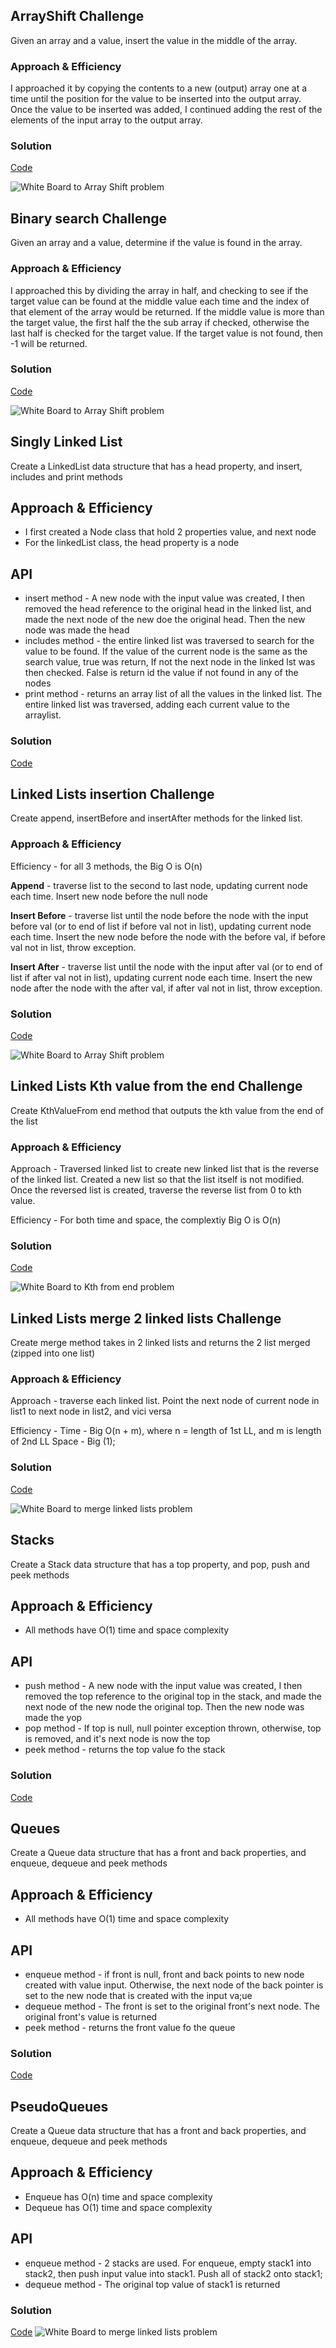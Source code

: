 ## ArrayShift Challenge

Given an array and a value, insert the value in the middle of the array. 

### Approach & Efficiency
I approached it by copying the contents to a new (output) array one at a time until the position for the value to be inserted into the output array. Once the value to be inserted was added, I continued adding the rest of the elements of the input array to the output array.

### Solution
[Code](../src/main/java/java401codechallenges/ArrayShift.java)

![White Board to Array Shift problem](./assets/insert_shift_array.jpg)

## Binary search Challenge

Given an array and a value, determine if the value is found in the array. 

### Approach & Efficiency
I approached this by dividing the array in half, and checking to see if the target value can be found at the middle value each time and the index of that element of the array would be returned. If the middle value is more than the target value, the first half the the sub array if checked, otherwise the last half is checked for the target value. If the target value is not found, then -1 will be returned.

### Solution
[Code](../src/main/java/java401codechallenges/BinarySearch.java)

![White Board to Array Shift problem](./assets/binary_search.jpg)

## Singly Linked List
Create a LinkedList data structure that has a head property, and insert, includes and print methods

## Approach & Efficiency
- I first created a Node class that hold 2 properties value, and next node
- For the linkedList class, the head property is a node


## API
<!-- Description of each method publicly available to your Linked List -->
- insert method - A new node with the input value was created, I then removed the head reference to the original head in the linked list, and made the next node of the new doe the original head. Then the new node was made the head
- includes method - the entire linked list was traversed to search for the value to be found. If the value of the current node is the same as the search value, true was return, If not the next node in the linked lst was then checked. False is return id the value if not found in any of the nodes
- print method -  returns an array list of all the values in the linked list. The entire linked list was traversed, adding each current value to the arraylist.
### Solution
[Code](https://github.com/tgreenidge/data-structures-and-algorithms/blob/master/java401codechallenges/src/main/java/java401codechallenges/LinkedList.java)

## Linked Lists insertion Challenge

Create append, insertBefore and insertAfter methods for the linked list. 

### Approach & Efficiency
Efficiency -  for all 3 methods, the Big O is O(n)

**Append** - traverse list to the second to last node, updating current node each time. Insert new node before the null node

**Insert Before** - traverse list until the node before the node with the input before val (or to end of list if before val not in list), updating current node each time. Insert the new node before the node with the before val, if before val not in list, throw exception.

**Insert After** - traverse list until the node with the input after val (or to end of list if after val not in list), updating current node each time. Insert the new node after the node with the after val, if after val not in list, throw exception.

### Solution
[Code](https://github.com/tgreenidge/data-structures-and-algorithms/blob/master/java401codechallenges/src/main/java/java401codechallenges/LinkedList.java)

![White Board to Array Shift problem](./assets/ll_insertions.JPG)

## Linked Lists Kth value from the end Challenge

Create KthValueFrom end method that outputs the kth value from the end of the list

### Approach & Efficiency
Approach - Traversed linked list to create new linked list that is the reverse of the linked list. Created a new list so that the list itself is not modified. Once the reversed list is created, traverse the reverse list from 0 to kth value. 

Efficiency -  For both time and space, the complextiy Big O is O(n)


### Solution
[Code](https://github.com/tgreenidge/data-structures-and-algorithms/blob/master/java401codechallenges/src/main/java/java401codechallenges/LinkedList.java)

![White Board to Kth from end problem](./assets/ll_kth_from_end.JPG)

## Linked Lists merge 2 linked lists Challenge

Create merge method takes in 2 linked lists and returns the 2 list merged (zipped into one list)

### Approach & Efficiency
Approach - traverse each linked list. Point the next node of current node in list1 to next node in list2, and vici versa

Efficiency -  Time -  Big O(n + m), where n = length of 1st LL, and m is length of 2nd LL
              Space - Big (1);

### Solution
[Code](https://github.com/tgreenidge/data-structures-and-algorithms/blob/master/java401codechallenges/src/main/java/java401codechallenges/LinkedList.java)

![White Board to merge linked lists problem](./assets/ll_merge.jpg)

## Stacks
Create a Stack data structure that has a top property, and pop, push and peek methods

## Approach & Efficiency
- All methods have O(1) time and space complexity


## API
- push method - A new node with the input value was created, I then removed the top reference to the original top in the stack, and made the next node of the new node the original top. Then the new node was made the yop
- pop method - If top is null, null pointer exception thrown, otherwise, top is removed, and it's next node is now the top
- peek method -  returns the top value fo the stack
### Solution
[Code](https://github.com/tgreenidge/data-structures-and-algorithms/blob/master/java401codechallenges/src/main/java/java401codechallenges/Stack.java)

## Queues
Create a Queue data structure that has a front and back properties, and enqueue, dequeue and peek methods

## Approach & Efficiency
- All methods have O(1) time and space complexity



## API
- enqueue method - if front is null, front and back points to new node created with value input. Otherwise, the next node of the back pointer is set to the new node that is created with the input va;ue
- dequeue method - The front is set to the original front's next node. The original front's value is returned
- peek method -  returns the front value fo the queue
### Solution
[Code](https://github.com/tgreenidge/data-structures-and-algorithms/blob/master/java401codechallenges/src/main/java/java401codechallenges/Queue.java)

## PseudoQueues
Create a Queue data structure that has a front and back properties, and enqueue, dequeue and peek methods

## Approach & Efficiency
- Enqueue has O(n) time and space complexity
- Dequeue has O(1) time and space complexity




## API
- enqueue method - 2 stacks are used. For enqueue, empty stack1 into stack2, then push input value into stack1. Push all of stack2 onto stack1;
- dequeue method - The original top value  of stack1 is returned
### Solution
[Code](https://github.com/tgreenidge/data-structures-and-algorithms/blob/master/java401codechallenges/src/main/java/java401codechallenges/PseudoQueue.java)
![White Board to merge linked lists problem](./assets/queue_with_stacks.jpg)